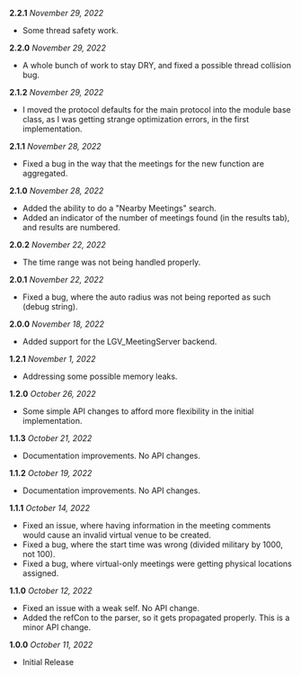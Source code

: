 **2.2.1** *November 29, 2022*

- Some thread safety work.

**2.2.0** *November 29, 2022*

- A whole bunch of work to stay DRY, and fixed a possible thread collision bug.

**2.1.2** *November 29, 2022*

- I moved the protocol defaults for the main protocol into the module base class, as I was getting strange optimization errors, in the first implementation.

**2.1.1** *November 28, 2022*

- Fixed a bug in the way that the meetings for the new function are aggregated.

**2.1.0** *November 28, 2022*

- Added the ability to do a "Nearby Meetings" search.
- Added an indicator of the number of meetings found (in the results tab), and results are numbered.

**2.0.2** *November 22, 2022*

- The time range was not being handled properly.

**2.0.1** *November 22, 2022*

- Fixed a bug, where the auto radius was not being reported as such (debug string).

**2.0.0** *November 18, 2022*

- Added support for the LGV_MeetingServer backend.

**1.2.1** *November 1, 2022*

- Addressing some possible memory leaks.

**1.2.0** *October 26, 2022*

- Some simple API changes to afford more flexibility in the initial implementation.

**1.1.3** *October 21, 2022*

- Documentation improvements. No API changes.

**1.1.2** *October 19, 2022*

- Documentation improvements. No API changes.

**1.1.1** *October 14, 2022*

- Fixed an issue, where having information in the meeting comments would cause an invalid virtual venue to be created.
- Fixed a bug, where the start time was wrong (divided military by 1000, not 100).
- Fixed a bug, where virtual-only meetings were getting physical locations assigned.

**1.1.0** *October 12, 2022*

- Fixed an issue with a weak self. No API change.
- Added the refCon to the parser, so it gets propagated properly. This is a minor API change.

**1.0.0** *October 11, 2022*

- Initial Release
